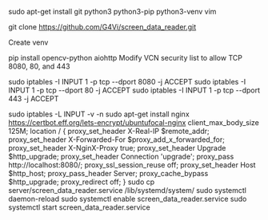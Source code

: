 sudo apt-get install git python3 python3-pip python3-venv vim

git clone https://github.com/G4Vi/screen_data_reader.git

Create venv

pip install opencv-python aiohttp
Modify VCN security list to allow TCP 8080, 80, and 443


sudo iptables -I INPUT 1 -p tcp --dport 8080 -j ACCEPT
sudo iptables -I INPUT 1 -p tcp --dport 80 -j ACCEPT
sudo iptables -I INPUT 1 -p tcp --dport 443 -j ACCEPT

sudo iptables -L INPUT -v -n
sudo apt-get install nginx
https://certbot.eff.org/lets-encrypt/ubuntufocal-nginx
client_max_body_size 125M;
location / {
        proxy_set_header X-Real-IP $remote_addr;
        proxy_set_header X-Forwarded-For $proxy_add_x_forwarded_for;
        proxy_set_header X-NginX-Proxy true;
        proxy_set_header Upgrade $http_upgrade;
        proxy_set_header Connection 'upgrade';
        proxy_pass http://localhost:8080/;
        proxy_ssl_session_reuse off;
        proxy_set_header Host $http_host;
        proxy_pass_header Server;
        proxy_cache_bypass $http_upgrade;
        proxy_redirect off;
    }
sudo cp server/screen_data_reader.service /lib/systemd/system/
sudo systemctl daemon-reload
sudo systemctl enable screen_data_reader.service
sudo systemctl start screen_data_reader.service